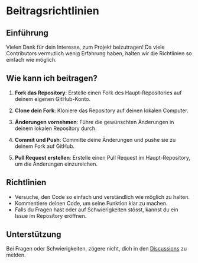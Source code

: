 # Beitragsrichtlinien

## Einführung

Vielen Dank für dein Interesse, zum Projekt beizutragen! Da viele Contributors vermutlich wenig Erfahrung haben, halten wir die Richtlinien so einfach wie möglich.

## Wie kann ich beitragen?

1. **Fork das Repository**: Erstelle einen Fork des Haupt-Repositories auf deinem eigenen GitHub-Konto.

2. **Clone dein Fork**: Kloniere das Repository auf deinen lokalen Computer.

3. **Änderungen vornehmen**: Führe die gewünschten Änderungen in deinem lokalen Repository durch.

4. **Commit und Push**: Committe deine Änderungen und pushe sie zu deinem Fork auf GitHub.

5. **Pull Request erstellen**: Erstelle einen Pull Request im Haupt-Repository, um die Änderungen einzureichen.

## Richtlinien

- Versuche, den Code so einfach und verständlich wie möglich zu halten.
- Kommentiere deinen Code, um seine Funktion klar zu machen.
- Falls du Fragen hast oder auf Schwierigkeiten stösst, kannst du ein Issue im Repository eröffnen.

## Unterstützung

Bei Fragen oder Schwierigkeiten, zögere nicht, dich in den [Discussions](Discussions) zu melden.

